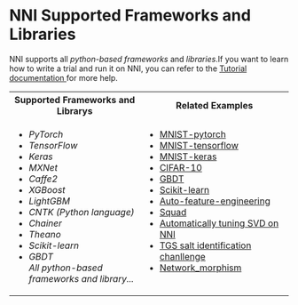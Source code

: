 # NNI Supported Frameworks and Libraries
NNI supports all <i>python-based frameworks</i> and <i>libraries</i>.If you want to learn how to write a trial and run it on NNI, you can refer to the [Tutorial documentation ](TrialExample/Trials.md)for more help.


<table>
  <tr>
    <th width="350"><b>Supported Frameworks and Librarys</b></th>
    <th width="350"><b>Related Examples</b></th>
  </tr>
  <tr>
    <td valign="top"><ul>
        <li><i>PyTorch</li>
        <li>TensorFlow</li>
        <li>Keras</li>
        <li>MXNet</li>
        <li>Caffe2</li>
        <li>XGBoost</li>
        <li>LightGBM</li>
        <li>CNTK (Python language)</li>
        <li>Chainer</li>
        <li>Theano</li>
        <li>Scikit-learn</li>
        <li>GBDT</li>
        All python-based frameworks and library...</i>
    </ul></td>
    <td valign="top">
    <ul>
    <li><a href="../../examples/trials/mnist-distributed-pytorch">MNIST-pytorch</a><br/></li>
    <li><a href="../../examples/trials/mnist-distributed">MNIST-tensorflow</a><br/></li>
    <li><a href="../../examples/trials/mnist-keras">MNIST-keras</a><br/></li>
    <li><a href="TrialExample/Cifar10Examples.md">CIFAR-10</a><br/></li>
    <li><a href="TrialExample/GbdtExample.md">GBDT</a><br/></li>
    <li><a href="TrialExample/SklearnExamples.md">Scikit-learn</a><br/></li>
    <li><a href="../../examples/trials/auto-feature-engineering/README.md">Auto-feature-engineering</a><br/></li>
    <li><a href="../../examples/trials/ga_squad/README.md">Squad</a><br/></li>
    <li><a href="CommunitySharings/RecommendersSvd.md">Automatically tuning SVD on NNI</a><br/></li>
    <li><a href="../../examples/trials/kaggle-tgs-salt/README.md">TGS salt identification chanllenge</a><br/></li>
    <li><a href="../../examples/trials/network_morphism/README.md">Network_morphism</a><br/></li>
    </ul></td>
  </tr>
</table>






